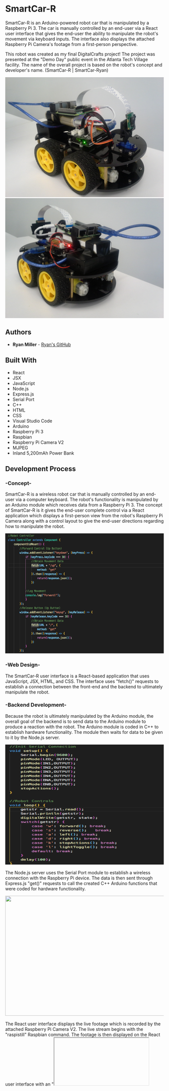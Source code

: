 # SmartCar-R

SmartCar-R is an Arduino-powered robot car that is manipulated by a Raspberry Pi 3. The car is manually controlled by an end-user 
via a React user interface that gives the end-user the ability to manipulate the robot's movement via keyboard inputs. The interface 
also displays the attached Raspberry Pi Camera's footage from a first-person perspective.

This robot was created as my final DigitalCrafts project! The project was presented at the "Demo Day" public event in the Atlanta 
Tech Village facility. The name of the overall project is based on the robot's concept and developer's name. (SmartCar-R | SmartCar-Ryan)

<img src="screenshots/screen1.jpg" width="600" height="380"/>
<img src="screenshots/screen2.jpg" width="600" height="380"/>


## Authors
* **Ryan Miller** - [Ryan's GitHub](https://github.com/Ryan330)


## Built With
* React
* JSX
* JavaScript
* Node.js
* Express.js
* Serial Port
* C++
* HTML
* CSS
* Visual Studio Code
* Arduino
* Raspberry Pi 3
* Raspbian
* Raspberry Pi Camera V2
* MJPEG
* Inland 5,200mAh Power Bank


## Development Process
### -Concept-
SmartCar-R is a wireless robot car that is manually controlled by an end-user via a computer keyboard. The robot's functionality is 
manipulated by an Arduino module which receives data from a Raspberry Pi 3. The concept of SmartCar-R is it gives the end-user 
complete control via a React application which displays a first-person view from the robot's Raspberry Pi Camera along with a control 
layout to give the end-user directions regarding how to manipulate the robot.

<img src="screenshots/screen5.png" width="600" height="380"/>

### -Web Design-
The SmartCar-R user interface is a React-based application that uses JavaScript, JSX, HTML, and CSS. The interface uses "fetch()" 
requests to establish a connection between the front-end and the backend to ultimately manipulate the robot.

### -Backend Development-
Because the robot is ultimately manipulated by the Arduino module, the overall goal of the backend is to send data to the Arduino 
module to produce a reaction with the robot. The Arduino module is coded in C++ to establish hardware functionality. The module then 
waits for data to be given to it by the Node.js server.

<img src="screenshots/screen4.png" width="600" height="380"/>

The Node.js server uses the Serial Port module to establish a wireless connection with the Raspberry Pi device. The data is then sent through Express.js "get()" requests to call the created C++ Arduino functions that were coded for hardware functionality.

<img src="screenshots/screen3.jgn" width="600" height="380"/>

The React user interface displays the live footage which is recorded by the attached Raspberry Pi Camera V2. The live stream begins with the "raspistill" Raspbian command. The footage is then displayed on the React user interface with an "<iframe>" HTML tag that references the Raspberry Pi's IP address and backend port number using the MJEPG process.

### -Project Challenges-
During the development process, the biggest challenge overall was coding and establishing the wireless connection between the backend 
Node.js server and the Raspberry Pi 3 device which would be used to send data to the Arduino module for robot functionality. This was my 
first Raspberry Pi and Arduino project which made it a bit of a tedious learning process. 

It was a rather great experience to quickly explore the possibilities of not only the hardware, but also the opportunities to work with new software and different languages with only 2 weeks until the set deadline.


## License
### Copyright 2018 Ryan Miller
